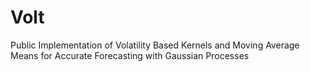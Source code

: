 # Volt
Public Implementation of Volatility Based Kernels and Moving Average Means for Accurate Forecasting with Gaussian Processes
